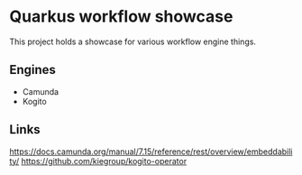 Quarkus workflow showcase
====
This project holds a showcase for various workflow engine things.

Engines
----
- Camunda
- Kogito

Links
----
https://docs.camunda.org/manual/7.15/reference/rest/overview/embeddability/
https://github.com/kiegroup/kogito-operator